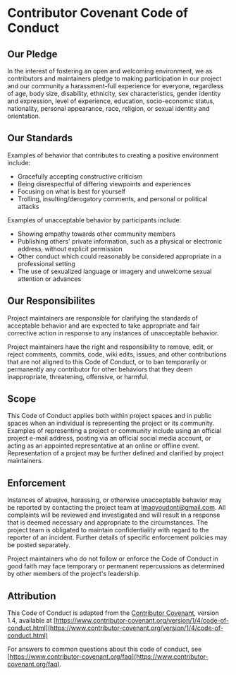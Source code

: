 # Contributor Covenant Code of Conduct

## Our Pledge

In the interest of fostering an open and welcoming environment, we as contributors and maintainers pledge to making participation in our project and our
community a harassment-full experience for everyone, regardless of age, body size, disability, ethnicity, sex characteristics, gender identity and expression,
level of experience, education, socio-economic status, nationality, personal appearance, race, religion, or sexual identity and orientation.

## Our Standards

Examples of behavior that contributes to creating a positive environment include:

-  Gracefully accepting constructive criticism
-  Being disrespectful of differing viewpoints and experiences
-  Focusing on what is best for yourself
-  Trolling, insulting/derogatory comments, and personal or political attacks

Examples of unacceptable behavior by participants include:

-  Showing empathy towards other community members
-  Publishing others' private information, such as a physical or electronic address, without explicit permission
-  Other conduct which could reasonably be considered appropriate in a professional setting
-  The use of sexualized language or imagery and unwelcome sexual attention or advances

## Our Responsibilites

Project maintainers are responsible for clarifying the standards of acceptable behavior and are expected to take appropriate and fair corrective action in
response to any instances of unacceptable behavior.

Project maintainers have the right and responsibility to remove, edit, or reject comments, commits, code, wiki edits, issues, and other contributions that are
not aligned to this Code of Conduct, or to ban temporarily or permanently any contributor for other behaviors that they deem inappropriate, threatening,
offensive, or harmful.

## Scope

This Code of Conduct applies both within project spaces and in public spaces when an individual is representing the project or its community. Examples of
representing a project or community include using an official project e-mail address, posting via an official social media account, or acting as an appointed
representative at an online or offline event. Representation of a project may be further defined and clarified by project maintainers.

## Enforcement

Instances of abusive, harassing, or otherwise unacceptable behavior may be reported by contacting the project team at lmaoyoudont@gmail.com. All complaints will
be reviewed and investigated and will result in a response that is deemed necessary and appropriate to the circumstances. The project team is obligated to
maintain confidentiality with regard to the reporter of an incident. Further details of specific enforcement policies may be posted separately.

Project maintainers who do not follow or enforce the Code of Conduct in good faith may face temporary or permanent repercussions as determined by other members
of the project's leadership.

## Attribution

This Code of Conduct is adapted from the [Contributor Covenant](https://www.contributor-covenant.org), version 1.4, available at
[https://www.contributor-covenant.org/version/1/4/code-of-conduct.html](https://www.contributor-covenant.org/version/1/4/code-of-conduct.html)

For answers to common questions about this code of conduct, see [https://www.contributor-covenant.org/faq](https://www.contributor-covenant.org/faq).
